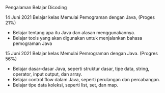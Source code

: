 Pengalaman Belajar Dicoding

14 Juni 2021
Belajar kelas Memulai Pemograman dengan Java, (Proges 21%)
* Belajar tentang apa itu Java dan alasan menggunakannya.
* Belajar tools yang akan digunakan untuk menjalankan bahasa pemograman Java 

15 Juni 2021
Belajar kelas Memulai Pemrograman dengan Java. (Progres 56%)
* Belajar dasar-dasar Java, seperti struktur dasar, tipe data, string, operator, input output, dan array.
* Belajar control flow dalam Java, seperti perulangan dan percabangan.
* Belajar tipe data koleksi, seperti list, set, dan map.
